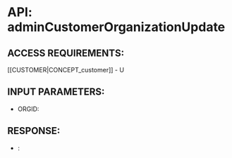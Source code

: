 # API: adminCustomerOrganizationUpdate


## ACCESS REQUIREMENTS: ##
[[CUSTOMER|CONCEPT_customer]] - U




## INPUT PARAMETERS: ##
  * ORGID: 

## RESPONSE: ##
  * : 
